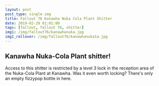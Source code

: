```yaml
---
layout: post
post_type: single-img
title: Fallout 76 Kanawha Nuka Cola Plant Shitter
date: 2019-02-20 01:01:00
tags: [fallout, fallout 76, shitter]
img1: /img/fallout76/kanawhanuka.jpg
img1_rollover: /img/fallout76/kanawhanuka1a.jpg
---
```

## Kanawha Nuka-Cola Plant shitter!

Access to this shitter is restricted by a level 3 lock in the reception area of the Nuka-Cola Plant at Kanawha. Was it even worth locking? There's only an empty fizzypop bottle in here.
